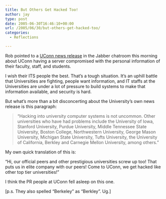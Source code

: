 ```yaml
---
title: But Others Get Hacked Too!
author: jay
type: post
date: 2005-06-30T16:46:10+00:00
url: /2005/06/30/but-others-get-hacked-too/
categories:
  - Reflections

---
```

Rob pointed to a [UConn news release][1] in the Jabber chatroom this morning about UConn having a server compromised with the personal information of their faculty, staff, and students.

I wish their ITS people the best. That’s a tough situation. It’s an uphill battle that Universities are fighting, people want information, and IT staffs at the Universities are under a lot of pressure to build systems to make that information available, and security is hard.

But what’s more than a bit disconcerting about the University’s own news release is this paragraph:

> “Hacking into university computer systems is not uncommon. Other universities who have had problems include the University of Iowa, Stanford University, Purdue University, Middle Tennessee State University, Boston College, Northwestern University, George Mason University, Michigan State University, Tufts University, the University of California, Berkley and Carnegie Mellon University, among others.”

My own quick translation of this is:

“Hi, our official peers and other prestigious universities screw up too! That puts us in elite company with our peers! Come to UConn, we get hacked like other top tier universities!”

I think the PR people at UConn fell asleep on this one.

[p.s. They also spelled “Berkeley” as “Berkley”. Ug.]

 [1]: //www.uconn.edu/newsmedia/2005/june05/rel05049.html"